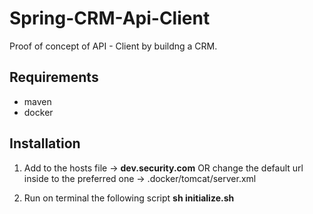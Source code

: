 # Spring-CRM-Api-Client
Proof of concept of API - Client by buildng a CRM.

## Requirements


- maven
- docker


## Installation

1. Add to the hosts file -> **dev.security.com** OR change the default url inside to the preferred one -> .docker/tomcat/server.xml

1. Run on terminal the following script **sh initialize.sh**

